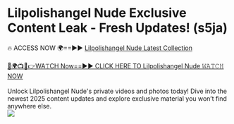 # Lilpolishangel Nude Exclusive Content Leak - Fresh Updates! (s5ja)

🔥 ACCESS NOW 🌍==►► <a href="https://tinyurl.com/yc657z5k" rel="nofollow">Lilpolishangel Nude Latest Collection</a>
<br><br>
[🔴🌍📺📱👉WA𝚃CH Now==►► CLICK HERE TO Lilpolishangel Nude 𝚆𝙰𝚃𝙲𝙷 NOW](https://tinyurl.com/yc657z5k)
<br><br>
Unlock Lilpolishangel Nude's private videos and photos today! Dive into the newest 2025 content updates and explore exclusive material you won’t find anywhere else.
<br>
<a href="https://tinyurl.com/yc657z5k" rel="nofollow" data-target="animated-image.originalLink"><img src="https://camo.githubusercontent.com/8a4f000d20f83aca3bf7ec5f350d767afa0574a8a352519fd8cfa583a6f93a33/68747470733a2f2f692e696d6775722e636f6d2f644a486b345a712e676966" data-canonical-src="https://i.imgur.com/dJHk4Zq.gif" style="max-width: 100%; display: inline-block;" data-target="animated-image.originalImage"></a>
<br>
